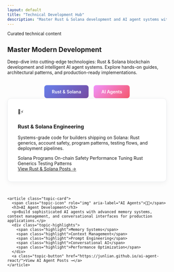 ```yaml
---
layout: default
title: "Technical Development Hub"
description: "Master Rust & Solana development and AI agent systems with curated tutorials and production-ready patterns."
---
```


<section class="hero">
  <span class="hero-eyebrow">Curated technical content</span>
  <h1 class="hero-title">Master Modern Development</h1>
  <p class="hero-lede">Deep-dive into cutting-edge technologies: Rust & Solana blockchain development and intelligent AI agent systems. Explore hands-on guides, architectural patterns, and production-ready implementations.</p>
  <div class="hero-actions">
    <a class="primary" href="{{ '/rust-solana/' | relative_url }}">Rust &amp; Solana</a>
    <a class="secondary" href="https://junlian.github.io/ai-agent-react/">AI Agents</a>
  </div>
</section>

<section aria-label="Topics">
  <div class="topic-grid">
    <article class="topic-card">
      <span class="topic-icon" role="img" aria-label="Rust and Solana">🦀⚡</span>
      <h3>Rust &amp; Solana Engineering</h3>
      <p>Systems-grade code for builders shipping on Solana: Rust generics, account safety, program patterns, testing flows, and deployment pipelines.</p>
      <div class="topic-highlights">
        <span class="highlight">Solana Programs</span>
        <span class="highlight">On-chain Safety</span>
        <span class="highlight">Performance Tuning</span>
        <span class="highlight">Rust Generics</span>
        <span class="highlight">Testing Patterns</span>
      </div>
      <a class="topic-button" href="{{ '/rust-solana/' | relative_url }}">View Rust &amp; Solana Posts →</a>
    </article>
    
    <article class="topic-card">
      <span class="topic-icon" role="img" aria-label="AI Agents">🤖🧠</span>
      <h3>AI Agent Development</h3>
      <p>Build sophisticated AI agents with advanced memory systems, context management, and conversational interfaces for production applications.</p>
      <div class="topic-highlights">
        <span class="highlight">Memory Systems</span>
        <span class="highlight">Context Management</span>
        <span class="highlight">Prompt Engineering</span>
        <span class="highlight">Conversational AI</span>
        <span class="highlight">Performance Optimization</span>
      </div>
      <a class="topic-button" href="https://junlian.github.io/ai-agent-react/">View AI Agent Posts →</a>
    </article>
  </div>
</section>

<style>
.topic-grid {
  display: grid;
  grid-template-columns: repeat(auto-fit, minmax(400px, 1fr));
  gap: 2rem;
  max-width: 1000px;
  margin: 0 auto;
}

.topic-card {
  background: white;
  border: 1px solid #e9ecef;
  border-radius: 12px;
  padding: 2rem;
  transition: transform 0.3s ease, box-shadow 0.3s ease;
  box-shadow: 0 4px 16px rgba(0, 0, 0, 0.05);
}

.topic-card:hover {
  transform: translateY(-5px);
  box-shadow: 0 8px 32px rgba(0, 0, 0, 0.15);
}

.hero-actions {
  display: flex;
  justify-content: center;
  gap: 1rem;
  margin-top: 2rem;
}

.hero-actions .primary {
  background: linear-gradient(135deg, #667eea 0%, #764ba2 100%);
  color: white;
  padding: 12px 24px;
  border-radius: 8px;
  text-decoration: none;
  font-weight: 600;
  transition: transform 0.2s ease;
}

.hero-actions .secondary {
  background: linear-gradient(135deg, #f093fb 0%, #f5576c 100%);
  color: white;
  padding: 12px 24px;
  border-radius: 8px;
  text-decoration: none;
  font-weight: 600;
  transition: transform 0.2s ease;
}

.hero-actions .primary:hover,
.hero-actions .secondary:hover {
  transform: translateY(-2px);
}

@media (max-width: 768px) {
  .topic-grid {
    grid-template-columns: 1fr;
    gap: 1.5rem;
  }
  
  .hero-actions {
    flex-direction: column;
    align-items: center;
  }
}
</style>